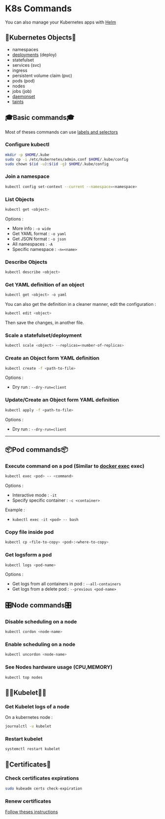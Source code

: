 # K8s Commands

You can also manage your Kubernetes apps with [Helm](Helm/Helm_Commands.md)

## 🧩Kubernetes Objects🧩

- namespaces
- [deployments](./K8s_deployment.md) (deploy)
- statefulset
- services (svc)
- ingress
- persistent volume claim (pvc)
- pods (pod)
- nodes
- jobs (job)
- [daemonset](./K8s_DaemonSets.md)
- [taints](./K8s_taints_tolerations_nodeSelector_affinity.md)

## 🎓Basic commands🎓

Most of theses commands can use [labels and selectors](./K8s_labels_selectors.md)

### Configure kubectl

```bash
mkdir -p $HOME/.kube
sudo cp -i /etc/kubernetes/admin.conf $HOME/.kube/config
sudo chown $(id -u):$(id -g) $HOME/.kube/config
```

### Join a namespace

``` bash
kubectl config set-context --current --namespace=<namespace>
```

### List Objects

``` bash
kubectl get <object>
```

Options :

- More info : `-o wide`
- Get YAML format : `-o yaml`
- Get JSON format : `-o json`
- All namespaces : `-A`
- Specific namespace : `-n=<name>`

### Describe Objects

``` bash
kubectl describe <object>
```

### Get YAML definition of an object

``` bash
kubectl get <object> -o yaml
```

You can also get the definition in a cleaner manner, edit the configuration :

```bash
kubectl edit <object>
```

Then save the changes, in another file.

### Scale a statefulset/deployment

``` bash
kubectl scale <object> --replicas=<number-of-replicas>
```

### Create an Object form YAML definition

``` bash
kubectl create -f <path-to-file>
```

Options :

- Dry run : `--dry-run=client`

### Update/Create an Object form YAML definition

``` bash
kubectl apply -f <path-to-file>
```

Options :

- Dry run : `--dry-run=client`

---

## 📦Pod commands📦

### Execute command on a pod (Similar to [docker exec](../Docker/Docker_Commands.md#execute-command-in-container) exec)

``` bash
kubectl exec <pod> -- <command>
```

Options :

- Interactive mode : `-it`
- Specify specific container : `-c <container>`

Example :

- `kubectl exec -it <pod> -- bash`

### Copy file inside pod

``` bash
kubectl cp <file-to-copy> <pod>:<where-to-copy>
```

### Get logsform a pod

```bash
kubectl logs <pod-name>
```

Options :

- Get logs from all containers in pod : `--all-containers`
- Get logs from a delete pod : `--previous <pod-name>`

## 🎛️Node commands🎛️

### Disable scheduling on a node

``` bash
kubectl cordon <node-name>
```

### Enable scheduling on a node

``` bash
kubectl uncordon <node-name>
```

### See Nodes hardware usage (CPU,MEMORY)

``` bash
kubectl top nodes
```

## 👨‍✈️Kubelet👨‍✈️

### Get Kubelet logs of a node

On a kubernetes node :

```bash
journalctl -u kubelet
```

### Restart kubelet

```bash
systemctl restart kubelet
```

## 📑Certificates📑

### Check certificates expirations

```bash
sudo kubeadm certs check-expiration
```

### Renew certificates

[Follow theses instructions](./K8s_Renew_Certificates.md)
